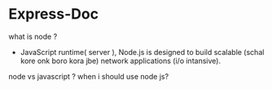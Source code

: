 # Express-Doc

what is node ?
-  JavaScript runtime( server ), Node.js is designed to build scalable (schal kore onk boro kora jbe) network applications (i/o intansive). 

node vs javascript ?
when i should use node js?
